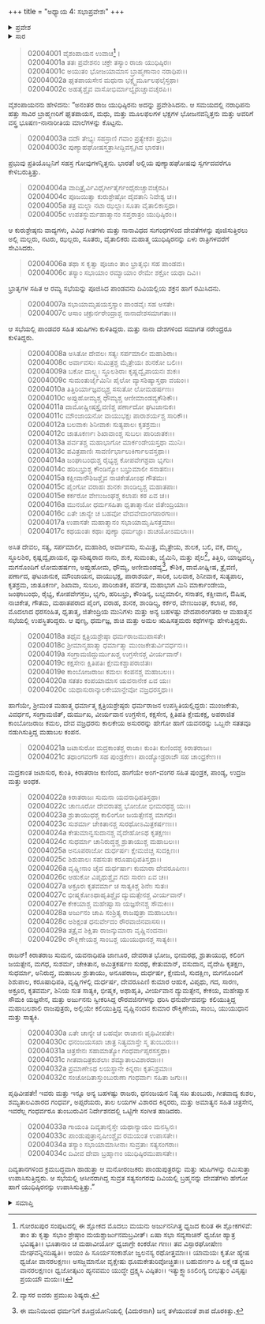 +++
title = "ಅಧ್ಯಾಯ 4: ಸಭಾಪ್ರವೇಶಃ"
+++

<details><summary>ಪ್ರವೇಶ</summary>


।।   ಓಂ ಓಂ ನಮೋ ನಾರಾಯಣಾಯ।।   ಶ್ರೀ ವೇದವ್ಯಾಸಾಯ ನಮಃ ।।

ಶ್ರೀ ಕೃಷ್ಣದ್ವೈಪಾಯನ ವೇದವ್ಯಾಸ ವಿರಚಿತ  

**ಶ್ರೀ ಮಹಾಭಾರತ**

**ಸಭಾ ಪರ್ವ**

**ಸಭಾ ಪರ್ವ**

**ಅಧ್ಯಾಯ 4**

</details>


<details><summary>ಸಾರ</summary>

ಸಭಾಪ್ರವೇಶ (1-34).

</details>


> 02004001 ವೈಶಂಪಾಯನ ಉವಾಚ[^1]।  
02004001a ತತಃ ಪ್ರವೇಶನಂ ಚಕ್ರೇ ತಸ್ಯಾಂ ರಾಜಾ ಯುಧಿಷ್ಠಿರಃ।  
02004001c ಅಯುತಂ ಭೋಜಯಾಮಾಸ ಬ್ರಾಹ್ಮಣಾನಾಂ ನರಾಧಿಪಃ।।  
02004002a ಘೃತಪಾಯಸೇನ ಮಧುನಾ ಭಕ್ಷ್ಯೈರ್ಮೂಲಫಲೈಸ್ತಥಾ।   
02004002c ಅಹತೈಶ್ಚೈವ ವಾಸೋಭಿರ್ಮಾಲ್ಯೈರುಚ್ಚಾವಚೈರಪಿ।।

ವೈಶಂಪಾಯನನು ಹೇಳಿದನು: “ಅನಂತರ ರಾಜ ಯುಧಿಷ್ಠಿರನು ಅದನ್ನು ಪ್ರವೇಶಿಸಿದನು. ಆ ಸಮಯದಲ್ಲಿ ನರಾಧಿಪನು ಹತ್ತು ಸಾವಿರ ಬ್ರಾಹ್ಮಣರಿಗೆ ಘೃತಪಾಯಸ, ಮಧು, ಮತ್ತು ಮೂಲಫಲಗಳ ಭಕ್ಷಗಳ ಭೋಜನವನ್ನಿತ್ತನು ಮತ್ತು ಅವರಿಗೆ ವಸ್ತ್ರ ಭೂಷಣ-ನಾನಾರೀತಿಯ ಮಾಲೆಗಳನ್ನು ಕೊಟ್ಟನು.

> 02004003a ದದೌ ತೇಭ್ಯಃ ಸಹಸ್ರಾಣಿ ಗವಾಂ ಪ್ರತ್ಯೇಕಶಃ ಪ್ರಭುಃ।  
02004003c ಪುಣ್ಯಾಹಘೋಷಸ್ತತ್ರಾಸೀದ್ದಿವಸ್ಪೃಗಿವ ಭಾರತ।।

ಪ್ರಭುವು ಪ್ರತಿಯೊಬ್ಬನಿಗೆ ಸಹಸ್ರ ಗೋವುಗಳನ್ನಿತ್ತನು. ಭಾರತ! ಅಲ್ಲಿಯ ಪುಣ್ಯಾಹಘೋಷವು ಸ್ವರ್ಗದವರೆಗೂ ಕೇಳಿಬರುತ್ತಿತ್ತು.

> 02004004a ವಾದಿತ್ರೈರ್ವಿವಿಧೈರ್ಗೀತೈರ್ಗಂಧೈರುಚ್ಚಾವಚೈರಪಿ।  
02004004c ಪೂಜಯಿತ್ವಾ ಕುರುಶ್ರೇಷ್ಠೋ ದೈವತಾನಿ ನಿವೇಶ್ಯ ಚ।।  
02004005a ತತ್ರ ಮಲ್ಲಾ ನಟಾ ಝಲ್ಲಾಃ ಸೂತಾ ವೈತಾಲಿಕಾಸ್ತಥಾ।   
02004005c ಉಪತಸ್ಥುರ್ಮಹಾತ್ಮಾನಂ ಸಪ್ತರಾತ್ರಂ ಯುಧಿಷ್ಠಿರಂ।।

ಆ ಕುರುಶ್ರೇಷ್ಠನು ವಾದ್ಯಗಳು, ವಿವಿಧ ಗೀತಗಳು ಮತ್ತು ನಾನಾವಿಧದ ಸುಗಂಧಗಳಿಂದ ದೇವತೆಗಳನ್ನು ಪೂಜಿಸುತ್ತಿರಲು ಅಲ್ಲಿ ಮಲ್ಲರು, ನಟರು, ಝಲ್ಲರು, ಸೂತರು, ವೈತಾಲಿಕರು ಮಹಾತ್ಮ ಯುಧಿಷ್ಠಿರನನ್ನು ಏಳು ರಾತ್ರಿಗಳವರೆಗೆ ಸೇವಿಸಿದರು.

> 02004006a ತಥಾ ಸ ಕೃತ್ವಾ ಪೂಜಾಂ ತಾಂ ಭ್ರಾತೃಭಿಃ ಸಹ ಪಾಂಡವಃ।  
02004006c ತಸ್ಯಾಂ ಸಭಾಯಾಂ ರಮ್ಯಾಯಾಂ ರೇಮೇ ಶಕ್ರೋ ಯಥಾ ದಿವಿ।।

ಭ್ರಾತೃಗಳ ಸಹಿತ ಆ ರಮ್ಯ ಸಭೆಯನ್ನು ಪೂಜಿಸಿದ ಪಾಂಡವನು ದಿವಿಯಲ್ಲಿಯ ಶಕ್ರನ ಹಾಗೆ ರಮಿಸಿದನು.

> 02004007a ಸಭಾಯಾಮೃಷಯಸ್ತಸ್ಯಾಂ ಪಾಂಡವೈಃ ಸಹ ಆಸತೇ।  
02004007c ಆಸಾಂ ಚಕ್ರುರ್ನರೇಂದ್ರಾಶ್ಚ ನಾನಾದೇಶಸಮಾಗತಾಃ।।

ಆ ಸಭೆಯಲ್ಲಿ ಪಾಂಡವರ ಸಹಿತ ಋಷಿಗಳು ಕುಳಿತಿದ್ದರು. ಮತ್ತು ನಾನಾ ದೇಶಗಳಿಂದ ಸಮಾಗತ ನರೇಂದ್ರರೂ ಕುಳಿತಿದ್ದರು.

> 02004008a ಅಸಿತೋ ದೇವಲಃ ಸತ್ಯಃ ಸರ್ಪಮಾಲೀ ಮಹಾಶಿರಾಃ।  
02004008c ಅರ್ವಾವಸುಃ ಸುಮಿತ್ರಶ್ಚ ಮೈತ್ರೇಯಃ ಶುನಕೋ ಬಲಿಃ।।  
02004009a ಬಕೋ ದಾಲ್ಭ್ಯಃ ಸ್ಥೂಲಶಿರಾಃ ಕೃಷ್ಣದ್ವೈಪಾಯನಃ ಶುಕಃ।  
02004009c ಸುಮಂತುರ್ಜೈಮಿನಿಃ ಪೈಲೋ ವ್ಯಾಸಶಿಷ್ಯಾಸ್ತಥಾ ವಯಂ।।  
02004010a ತಿತ್ತಿರಿರ್ಯಾಜ್ಞವಲ್ಕ್ಯಶ್ಚ ಸಸುತೋ ಲೋಮಹರ್ಷಣಃ।  
02004010c ಅಪ್ಸುಹೋಮ್ಯಶ್ಚ ಧೌಮ್ಯಶ್ಚ ಆಣೀಮಾಂಡವ್ಯಕೌಶಿಕೌ।।  
02004011a ದಾಮೋಷ್ಣೀಷಸ್ತ್ರೈವಣಿಶ್ಚ ಪರ್ಣಾದೋ ಘಟಜಾನುಕಃ।  
02004011c ಮೌಂಜಾಯನೋ ವಾಯುಭಕ್ಷಃ ಪಾರಾಶರ್ಯಶ್ಚ ಸಾರಿಕೌ।।   
02004012a ಬಲವಾಕಃ ಶಿನೀವಾಕಃ ಸುತ್ಯಪಾಲಃ ಕೃತಶ್ರಮಃ।  
02004012c ಜಾತೂಕರ್ಣಃ ಶಿಖಾವಾಂಶ್ಚ ಸುಬಲಃ ಪಾರಿಜಾತಕಃ।।  
02004013a ಪರ್ವತಶ್ಚ ಮಹಾಭಾಗೋ ಮಾರ್ಕಂಡೇಯಸ್ತಥಾ ಮುನಿಃ।  
02004013c ಪವಿತ್ರಪಾಣಿಃ ಸಾವರ್ಣಿರ್ಭಾಲುಕಿರ್ಗಾಲವಸ್ತಥಾ।।  
02004014a ಜಂಘಾಬಂಧುಶ್ಚ ರೈಭ್ಯಶ್ಚ ಕೋಪವೇಗಶ್ರವಾ ಭೃಗುಃ।  
02004014c ಹರಿಬಭ್ರುಶ್ಚ ಕೌಂಡಿನ್ಯೋ ಬಭ್ರುಮಾಲೀ ಸನಾತನಃ।।  
02004015a ಕಕ್ಷೀವಾನೌಶಿಜಶ್ಚೈವ ನಾಚಿಕೇತೋಽಥ ಗೌತಮಃ।  
02004015c ಪೈಂಗೋ ವರಾಹಃ ಶುನಕಃ ಶಾಂಡಿಲ್ಯಶ್ಚ ಮಹಾತಪಾಃ।  
02004015e ಕರ್ಕರೋ ವೇಣುಜಂಘಶ್ಚ ಕಲಾಪಃ ಕಠ ಏವ ಚ।।  
02004016a ಮುನಯೋ ಧರ್ಮಸಹಿತಾ ಧೃತಾತ್ಮಾನೋ ಜಿತೇಂದ್ರಿಯಾಃ।  
02004016c ಏತೇ ಚಾನ್ಯೇ ಚ ಬಹವೋ ವೇದವೇದಾಂಗಪಾರಗಾಃ।।  
02004017a ಉಪಾಸತೇ ಮಹಾತ್ಮಾನಂ ಸಭಾಯಾಮೃಷಿಸತ್ತಮಾಃ।  
02004017c ಕಥಯಂತಃ ಕಥಾಃ ಪುಣ್ಯಾ ಧರ್ಮಜ್ಞಾಃ ಶುಚಯೋಽಮಲಾಃ।।

ಅಸಿತ ದೇವಲ, ಸತ್ಯ, ಸರ್ಪಮಾಲೀ, ಮಹಾಶಿರ, ಅರ್ವಾವಸು, ಸುಮಿತ್ರ, ಮೈತ್ರೇಯ, ಶುಲಕ, ಬಲಿ, ವಕ, ದಾಲ್ಭ್ಯ, ಸ್ಥೂಲಶಿರ, ಕೃಷ್ಣದ್ವೈಪಾಯನ, ವ್ಯಾಸಶಿಷ್ಯರಾದ ನಾನು, ಶುಕ, ಸುಮಂತು, ಜೈಮಿನಿ, ಮತ್ತು ಪೈಲ[^2], ತಿತ್ತಿರಿ, ಯಾಜ್ಞವಲ್ಕ್ಯ, ಮಗನೊಂದಿಗೆ ಲೋಮಹರ್ಷಣ, ಅಪ್ಸುಹೋಮ, ಧೌಮ್ಯ, ಅಣೀಮಂಡವ್ಯ[^3], ಕೌಶಿಕ, ದಾಮೋಷ್ಣೀಷ, ತ್ರೈವಣಿ, ಪರ್ಣಾದ, ಘಟಜಾನುಕ, ಮೌಂಜಾಯನ, ವಾಯುಭಕ್ಷ, ಪಾರಾಶರ್ಯ, ಸಾರಿಕ, ಬಲವಾಕ, ಶಿನೀವಾಕ, ಸುತ್ಯಪಾಲ, ಕೃತಶ್ರಮ, ಜಾತೂಕರ್ಣ, ಶಿಖಾವಾ, ಸುಬಲ, ಪಾರಿಜಾತಕ, ಪರ್ವತ, ಮಹಾಭಾಗ ಮಿನಿ ಮಾರ್ಕಾಂಡೇಯ, ಜಂಘಾಬಂಧು, ರೈಭ್ಯ, ಕೋಪವೇಗಸ್ರಬ, ಭೃಗು, ಹರಿಬಭ್ರು, ಕೌಂಡಿನ್ಯ, ಬಭೃಮಾಲೀ, ಸನಾತನ, ಕಕ್ಷೀವಾನ, ಔಷಿಷ, ನಾಚಿಕೇತ, ಗೌತಮ, ಮಹಾತಪರಾದ ಪೈಂಗ, ವರಾಹ, ಶುನಕ, ಶಾಂಡಿಲ್ಯ, ಕರ್ಕರ, ವೇಣುಜಂಘ, ಕಲಾಪ, ಕಠ, ಮೊದಲಾದ ಧರಸಂಹಿತ, ಧೃತಾತ್ಮ, ಜಿತೇಂದ್ರಿಯ ಮುನಿಗಳು ಮತ್ತು ಅನ್ಯ ಬಹಳಷ್ಟು ವೇದಪಾರಂಗತರು ಆ ಮಹಾತ್ಮನ ಸಭೆಯಲ್ಲಿ ಉಪಸ್ಥಿತರಿದ್ದರು. ಆ ಪುಣ್ಯ, ಧರ್ಮಜ್ಞ, ಶುಚಿ ಮತ್ತು ಅಮಲ ಋಷಿಸತ್ತಮರು ಕಥೆಗಳನ್ನು ಹೇಳುತ್ತಿದ್ದರು.

> 02004018a ತಥೈವ ಕ್ಷತ್ರಿಯಶ್ರೇಷ್ಠಾ ಧರ್ಮರಾಜಮುಪಾಸತೇ।  
02004018c ಶ್ರೀಮಾನ್ಮಹಾತ್ಮಾ ಧರ್ಮಾತ್ಮಾ ಮುಂಜಕೇತುರ್ವಿವರ್ಧನಃ।।  
02004019a ಸಂಗ್ರಾಮಜಿದ್ದುರ್ಮುಖಶ್ಚ ಉಗ್ರಸೇನಶ್ಚ ವೀರ್ಯವಾನ್।  
02004019c ಕಕ್ಷಸೇನಃ ಕ್ಷಿತಿಪತಿಃ ಕ್ಷೇಮಕಶ್ಚಾಪರಾಜಿತಃ।  
02004019e ಕಾಂಬೋಜರಾಜಃ ಕಮಲಃ ಕಂಪನಶ್ಚ ಮಹಾಬಲಃ।।  
02004020a ಸತತಂ ಕಂಪಯಾಮಾಸ ಯವನಾನೇಕ ಏವ ಯಃ।  
02004020c ಯಥಾಸುರಾನ್ಕಾಲಕೇಯಾನ್ದೇವೋ ವಜ್ರಧರಸ್ತಥಾ।।

ಹಾಗೆಯೇ, ಶ್ರೀಮಂತ ಮಹಾತ್ಮ ಧರ್ಮಾತ್ಮ ಕ್ಷತ್ರಿಯಶ್ರೇಷ್ಠರು ಧರ್ಮರಾಜನ ಉಪಸ್ಥಿತಿಯಲ್ಲಿದ್ದರು: ಮುಂಜಕೇತು, ವಿವರ್ಧನ, ಸಂಗ್ರಾಮಜಿತ್, ದುರ್ಮುಖ, ವೀರ್ಯವಾನ ಉಗ್ರಸೇನ, ಕಕ್ಷಸೇನ, ಕ್ಷಿತಿಪತಿ ಕ್ಷೇಮಕಕ್ಷ, ಅಪರಾಜಿತ ಕಾಂಬೋಜರಾಜ ಕಮಲ, ದೇವ ವಜ್ರಧರನು ಕಾಲಕೇಯ ಅಸುರರನ್ನು ಹೇಗೋ ಹಾಗೆ ಯವನರನ್ನು ಒಬ್ಬನೇ ಸತತವೂ ನಡುಗಿಸುತ್ತಿದ್ದ ಮಹಾಬಲ ಕಂಪನ.

> 02004021a ಜಟಾಸುರೋ ಮದ್ರಕಾಂತಶ್ಚ ರಾಜಾ।
	ಕುಂತಿಃ ಕುಣಿಂದಶ್ಚ ಕಿರಾತರಾಜಃ।  
> 02004021c ತಥಾಂಗವಂಗೌ ಸಹ ಪುಂಡ್ರಕೇಣ।
	ಪಾಂಡ್ಯೋಡ್ರರಾಜೌ ಸಹ ಚಾಂಧ್ರಕೇಣ।।  

ಮದ್ರಕಾಂತ ಜಟಾಸುರ, ಕುಂತಿ, ಕಿರಾತರಾಜ ಕುಣಿಂದ, ಹಾಗೆಯೇ ಅಂಗ-ವಂಗರ ಸಹಿತ ಪುಂಡ್ರಕ, ಪಾಂಡ್ಯ, ಉದ್ರಜ ಮತ್ತು ಅಂಧಕ.

> 02004022a ಕಿರಾತರಾಜಃ ಸುಮನಾ ಯವನಾಧಿಪತಿಸ್ತಥಾ।   
02004022c ಚಾಣೂರೋ ದೇವರಾತಶ್ಚ ಭೋಜೋ ಭೀಮರಥಶ್ಚ ಯಃ।।  
02004023a ಶ್ರುತಾಯುಧಶ್ಚ ಕಾಲಿಂಗೋ ಜಯತ್ಸೇನಶ್ಚ ಮಾಗಧಃ।  
02004023c ಸುಶರ್ಮಾ ಚೇಕಿತಾನಶ್ಚ ಸುರಥೋಽಮಿತ್ರಕರ್ಷಣಃ।।   
02004024a ಕೇತುಮಾನ್ವಸುದಾನಶ್ಚ ವೈದೇಹೋಽಥ ಕೃತಕ್ಷಣಃ।  
02004024c ಸುಧರ್ಮಾ ಚಾನಿರುದ್ಧಶ್ಚ ಶ್ರುತಾಯುಶ್ಚ ಮಹಾಬಲಃ।।  
02004025a ಅನೂಪರಾಜೋ ದುರ್ಧರ್ಷಃ ಕ್ಷೇಮಜಿಚ್ಚ ಸುದಕ್ಷಿಣಃ।  
02004025c ಶಿಶುಪಾಲಃ ಸಹಸುತಃ ಕರೂಷಾಧಿಪತಿಸ್ತಥಾ।।  
02004026a ವೃಷ್ಣೀನಾಂ ಚೈವ ದುರ್ಧರ್ಷಾಃ ಕುಮಾರಾ ದೇವರೂಪಿಣಃ।  
02004026c ಆಹುಕೋ ವಿಪೃಥುಶ್ಚೈವ ಗದಃ ಸಾರಣ ಏವ ಚ।।  
02004027a ಅಕ್ರೂರಃ ಕೃತವರ್ಮಾ ಚ ಸಾತ್ಯಕಿಶ್ಚ ಶಿನೇಃ ಸುತಃ।  
02004027c ಭೀಷ್ಮಕೋಽಥಾಹೃತಿಶ್ಚೈವ ದ್ಯುಮತ್ಸೇನಶ್ಚ ವೀರ್ಯವಾನ್।  
02004027e ಕೇಕಯಾಶ್ಚ ಮಹೇಷ್ವಾಸಾ ಯಜ್ಞಸೇನಶ್ಚ ಸೌಮಕಿಃ।।   
02004028a ಅರ್ಜುನಂ ಚಾಪಿ ಸಂಶ್ರಿತ್ಯ ರಾಜಪುತ್ರಾ ಮಹಾಬಲಾಃ।  
02004028c ಅಶಿಕ್ಷಂತ ಧನುರ್ವೇದಂ ರೌರವಾಜಿನವಾಸಸಃ।।  
02004029a ತತ್ರೈವ ಶಿಕ್ಷಿತಾ ರಾಜನ್ಕುಮಾರಾ ವೃಷ್ಣಿನಂದನಾಃ।  
02004029c ರೌಕ್ಮಿಣೇಯಶ್ಚ ಸಾಂಬಶ್ಚ ಯುಯುಧಾನಶ್ಚ ಸಾತ್ಯಕಿಃ।।

ರಾಜನ್! ಕಿರಾತರಾಜ ಸುಮನ, ಯವನಾಧಿಪತಿ ಜಾಣೂರ, ದೇವರಾತ ಭೋಜ, ಭೀಮರಥ, ಶ್ರುತಾಯುಧ, ಕಲಿಂಗ ಜಯತ್ಸೇನ, ಮಗಧ, ಸುಶರ್ಮ, ಚೇಕಿತಾನ, ಅಮಿತ್ರಕರ್ಷಣ ಸುರಥ, ಕೇತುಮಾನ್, ವಸುದಾನ, ವೈದೇಹಿ ಕೃತಕ್ಷಣ, ಸುಧರ್ಮಾ, ಅನಿರುದ್ಧ, ಮಹಾಬಲ ಶ್ರುತಾಯು, ಅನೂಪರಾಜ, ದುರ್ಧರ್ಷ, ಕ್ಷೇಮಜಿ, ಸುದಕ್ಷಿಣ, ಮಗನೊಂದಿಗೆ ಶಿಶುಪಾಲ, ಕರೂಷಾಧಿಪತಿ, ವೃಷ್ಣಿಗಳಲ್ಲಿ ದುರ್ಧರ್ಷ, ದೇವರೂಪಿಣಿ ಕುಮಾರ ಆಹುಕ, ವಿಪೃಥು, ಗದ, ಸಾರಣ, ಅಕ್ರೂರ, ಕೃತವರ್ಮ, ಶಿನಿಯ ಸುತ ಸಾತ್ಯಕಿ, ಭೀಷ್ಮಕ, ಅಥಾಹೃತಿ, ವೀರ್ಯವಾನ ದ್ಯುಮತ್ಸೇನ, ಕೇಕಯ, ಮಹೇಷ್ವಾಸ ಸೌಮಕಿ ಯಜ್ಞಸೇನ, ಮತ್ತು ಅರ್ಜುನನು ಸ್ವೀಕರಿಸಿದ್ದ ರೌರವಜಿನಗಳನ್ನು ಧರಿಸಿ ಧನುರ್ವೇದವನ್ನು ಕಲಿಯುತ್ತಿದ್ದ ಮಹಾಬಲಶಾಲಿ ರಾಜಪುತ್ರರು, ಅಲ್ಲಿಯೇ ಕಲಿಯುತ್ತಿದ್ದ ವೃಷ್ಣಿನಂದನ ಕುಮಾರ ರೌಕ್ಮಿಣೇಯ, ಸಾಂಬ, ಯುಯುಧಾನ ಮತ್ತು ಸಾತ್ಯಕಿ.

> 02004030a ಏತೇ ಚಾನ್ಯೇ ಚ ಬಹವೋ ರಾಜಾನಃ ಪೃಥಿವೀಪತೇ।  
02004030c ಧನಂಜಯಸಖಾ ಚಾತ್ರ ನಿತ್ಯಮಾಸ್ತೇ ಸ್ಮ ತುಂಬುರುಃ।।  
02004031a ಚಿತ್ರಸೇನಃ ಸಹಾಮಾತ್ಯೋ ಗಂಧರ್ವಾಪ್ಸರಸಸ್ತಥಾ।  
02004031c ಗೀತವಾದಿತ್ರಕುಶಲಾಃ ಶಮ್ಯಾತಾಲವಿಶಾರದಾಃ।।   
02004032a ಪ್ರಮಾಣೇಽಥ ಲಯಸ್ಥಾನೇ ಕಿನ್ನರಾಃ ಕೃತನಿಶ್ರಮಾಃ।  
02004032c ಸಂಚೋದಿತಾಸ್ತುಂಬುರುಣಾ ಗಂಧರ್ವಾಃ ಸಹಿತಾ ಜಗುಃ।।

ಪೃಥಿವೀಪತೇ! ಇವರು ಮತ್ತು ಇನ್ನೂ ಅನ್ಯ ಬಹಳಷ್ಟು ರಾಜರು, ಧನಂಜಯನ ನಿತ್ಯ ಸಖ ತುಂಬುರು, ಗೀತವಾದ್ಯ ಕುಶಲ, ಶಮ್ಯತಾಲವಿಶಾರದ ಗಂಧರ್ವ, ಅಪ್ಸರೆಯರು, ತಾಲ ಲಯಗಳ ವಿಶಾರದ ಕಿನ್ನರರು, ಮತ್ತು ಅಮಾತ್ಯನ ಸಹಿತ ಚಿತ್ರಸೇನ, ಇವರೆಲ್ಲ ಗಂಧರ್ವರೂ ತುಂಬುರುವಿನ ನಿರ್ದೇಶನದಲ್ಲಿ ಒಟ್ಟಿಗೇ ಸಂಗೀತ ಹಾಡಿದರು.

> 02004033a ಗಾಯಂತಿ ದಿವ್ಯತಾನೈಸ್ತೇ ಯಥಾನ್ಯಾಯಂ ಮನಸ್ವಿನಃ।  
02004033c ಪಾಂಡುಪುತ್ರಾನೃಷೀಂಶ್ಚೈವ ರಮಯಂತ ಉಪಾಸತೇ।।  
02004034a ತಸ್ಯಾಂ ಸಭಾಯಾಮಾಸೀನಾಃ ಸುವ್ರತಾಃ ಸತ್ಯಸಂಗರಾಃ।  
02004034c ದಿವೀವ ದೇವಾ ಬ್ರಹ್ಮಾಣಂ ಯುಧಿಷ್ಠಿರಮುಪಾಸತೇ।।

ದಿವ್ಯತಾನಗಳಿಂದ ಕ್ರಮಬದ್ಧವಾಗಿ ಹಾಡುತ್ತಾ ಆ ಮನೋರಂಜಕರು ಪಾಂಡುಪುತ್ರರನ್ನು ಮತ್ತು ಋಷಿಗಳನ್ನು ರಮಿಸುತ್ತಾ ಉಪಾಸಿಸುತ್ತಿದ್ದರು. ಆ ಸಭೆಯಲ್ಲಿ ಆಸೀನರಾಗಿದ್ದ ಸುವ್ರತ ಸತ್ಯಸಂಗರವು ದಿವಿಯಲ್ಲಿ ಬ್ರಹ್ಮನನ್ನು ದೇವತೆಗಳು ಹೇಗೋ ಹಾಗೆ ಯುಧಿಷ್ಠಿರನನ್ನು ಉಪಾಸಿಸುತ್ತಿತ್ತು.”

<details><summary>ಸಮಾಪ್ತಿ</summary>


ಇತಿ ಶ್ರೀ ಮಹಾಭಾರತೇ ಸಭಾಪರ್ವಣಿ ಸಭಾಪರ್ವಣಿ ಸಭಾಪ್ರವೇಶೋ ನಾಮ ಚತುರ್ಥೋಽಧ್ಯಾಯಃ।।  
ಇದು ಶ್ರೀ ಮಹಾಭಾರತದ ಸಭಾಪರ್ವದಲ್ಲಿ ಸಭಾಪರ್ವದಲ್ಲಿ ಸಭಾಪ್ರವೇಶವೆನ್ನುವ ನಾಲ್ಕನೆಯ ಅಧ್ಯಾಯವು.



</details>

[^1]: ಗೋರಖಪುರ ಸಂಪುಟದಲ್ಲಿ ಈ ಶ್ಲೋಕದ ಮೊದಲು ಮಯನು ಅರ್ಜುನನಿಗಿತ್ತ ಧ್ವಜದ ಕುರಿತ ಈ ಶ್ಲೋಕಗಳಿವೆ: ತಾಂ ತು ಕೃತ್ವಾ ಸಭಾಂ ಶ್ರೇಷ್ಠಾಂ ಮಯಶ್ಚಾರ್ಜುನಮಬ್ರವೀತ್। ಏಷಾ ಸಭಾ ಸವ್ಯಸಾಚಿನ್ ಧ್ವಜೋ ಹ್ಯಾತ್ರ ಭವಿಷ್ಯತಿ।। ಭೂತಾನಾಂ ಚ ಮಹಾವೀರ್ಯೋ ಧ್ವಜಾಗ್ರೇ ಕಿಂಕರೋ ಗಣಃ। ತವ ವಿಸ್ಫಾರಘೋಷೇಣ ಮೇಘವನ್ನಿನದಿಷ್ಯತಿ।। ಅಯಂ ಹಿ ಸೂರ್ಯಸಂಕಾಶೋ ಜ್ವಲನಸ್ಯ ರಥೋತ್ತಮಾಃ।। ಯಾಮಯಃ ಕೃತೋ ಹ್ಯೇಷ ಧ್ವಜೋ ವಾನರಲಕ್ಷಣಃ। ಅಸಜ್ಜಮಾನೋ ವೃಕ್ಷೇಷು ಧೂಮಕೇತುರಿವೋಚ್ಛ್ರಿತಃ।। ಬಹುವರ್ಣಂ ಹಿ ಲಕ್ಷ್ಯೇತ ಧ್ವಜಂ ವಾನರಲಕ್ಷಣಂ। ಧ್ವಜೋತ್ಕಟಂ ಹ್ಯನವಮಂ ಯುದ್ಧೇ ದ್ರಕ್ಷ್ಯಸಿ ವಿಷ್ಠಿತಂ।। ಇತ್ಯುಕ್ತ್ವಾಽಽಲಿಂಗ್ಯ ಬೀಭತ್ಸುಂ ವಿಸೃಷ್ಟಃ ಪ್ರಯಯೌ ಮಯಃ।।

[^2]: ವ್ಯಾಸರ ಐವರು ಪ್ರಮುಖ ಶಿಷ್ಯರು.

[^3]: ಈ ಮುನಿಯಿಂದ ಧರ್ಮನಿಗೆ ಶೂದ್ರಯೋನಿಯಲ್ಲಿ (ವಿದುರನಾಗಿ) ಜನ್ಮ ತಳೆಯುವಂತೆ ಶಾಪ ದೊರಕಿತ್ತು.
